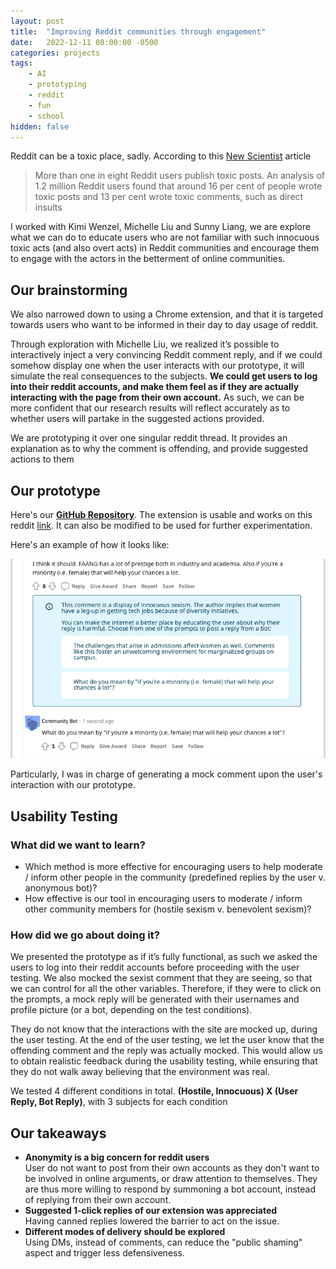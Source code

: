 ```yaml
---
layout: post
title:  "Improving Reddit communities through engagement"
date:   2022-12-11 08:00:00 -0500
categories: projects
tags:
    - AI
    - prototyping
    - reddit
    - fun
    - school
hidden: false
---
```


Reddit can be a toxic place, sadly. According to this [New Scientist](https://www.newscientist.com/article/2334043-more-than-one-in-eight-reddit-users-publish-toxic-posts/#:~:text=More%20than%20one%20in%20eight%20Reddit%20users%20publish%20toxic%20content,the%20social%20news%20aggregation%20platform.) article
> More than one in eight Reddit users publish toxic posts. An analysis of 1.2 million Reddit users found that around 16 per cent of people wrote toxic posts and 13 per cent wrote toxic comments, such as direct insults

I worked with Kimi Wenzel, Michelle Liu and Sunny Liang, we are explore what we can do to educate users who are not familiar with such innocuous toxic acts (and also overt acts) in Reddit communities and encourage them to engage with the actors in the betterment of online communities. 

## Our brainstorming

We also narrowed down to using a Chrome extension, and that it is targeted towards users who want to be informed in their day to day usage of reddit. 

Through exploration with Michelle Liu, we realized it’s possible to interactively inject a very convincing Reddit comment reply, and if we could somehow display one when the user interacts with our prototype, it will simulate the real consequences to the subjects. **We could get users to log into their reddit accounts, and make them feel as if they are actually interacting with the page from their own account.** As such, we can be more confident that our research results will reflect accurately as to whether users will partake in the suggested actions provided. 

We are prototyping it over one singular reddit thread.  It provides an explanation as to why the comment is offending, and provide suggested actions to them

## Our prototype

Here's our [**GitHub Repository**](https://github.com/victorhuangwq/community-improver). The extension is usable and works on this reddit [link](https://www.google.com/url?q=https://www.reddit.com/r/cmu/comments/yv2qwk/does_faang_career_help_with_csml_admission/&sa=D&source=docs&ust=1673246292446554&usg=AOvVaw24Msd3_nyPtEc_x5SXMWC2). It can also be modified to be used for further experimentation.

Here's an example of how it looks like:

![Community Bot](/assets/images/community-bot.png)

Particularly, I was in charge of generating a mock comment upon the user's interaction with our prototype.
## Usability Testing

### What did we want to learn?
- Which method is more effective for encouraging users to help moderate / inform other people in the community (predefined replies by the user v. anonymous bot)?
- How effective is our tool in encouraging users to moderate / inform other community members for (hostile sexism v. benevolent sexism)?

### How did we go about doing it?
We presented the prototype as if it’s fully functional, as such we asked the users to log into their reddit accounts before proceeding with the user testing. We also mocked the sexist comment that they are seeing, so that we can control for all the other variables.  Therefore, if they were to click on the prompts, a mock reply will be generated with their usernames and profile picture (or a bot, depending on the test conditions). 

They do not know that the interactions with the site are mocked up, during the user testing. At the end of the user testing, we let the user know that the offending comment and the reply was actually mocked. This would allow us to obtain realistic feedback during the usability testing, while ensuring that they do not walk away believing that the environment was real.

We tested 4 different conditions in total. **(Hostile, Innocuous) X (User Reply, Bot Reply)**, with 3 subjects for each condition

## Our takeaways

- **Anonymity is a big concern for reddit users**  
User do not want to post from their own accounts as they don't want to be involved in online arguments, or draw attention to themselves. They are thus more willing to respond by summoning a bot account, instead of replying from their own account.
- **Suggested 1-click replies of our extension was appreciated**  
Having canned replies lowered the barrier to act on the issue.
- **Different modes of delivery should be explored**  
Using DMs, instead of comments, can reduce the "public shaming" aspect and trigger less defensiveness. 